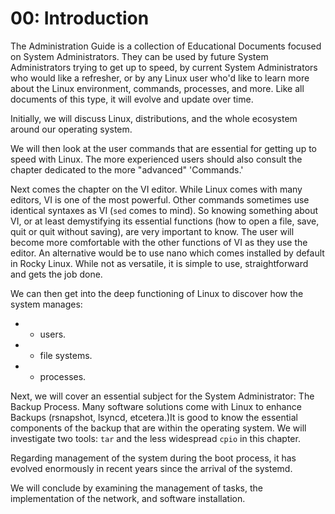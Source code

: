 # 00: Introduction

The Administration Guide is a collection of Educational Documents focused on System Administrators. They can be used by future System Administrators trying to get up to speed, by current System Administrators who would like a refresher, or by any Linux user who'd like to learn more about the Linux environment, commands, processes, and more. Like all documents of this type, it will evolve and update over time.

Initially, we will discuss Linux, distributions, and the whole ecosystem around our operating system.

We will then look at the user commands that are essential for getting up to speed with Linux. The more experienced users should also consult the chapter dedicated to the more "advanced" 'Commands.'

Next comes the chapter on the VI editor. While Linux comes with many editors, VI is one of the most powerful. Other commands sometimes use identical syntaxes as VI (`sed` comes to mind). So knowing something about VI, or at least demystifying its essential functions (how to open a file, save, quit or quit without saving), are very important to know. The user will become more comfortable with the other functions of VI as they use the editor. An alternative would be to use nano which comes installed by default in Rocky Linux. While not as versatile, it is simple to use, straightforward and gets the job done.

We can then get into the deep functioning of Linux to discover how the system manages:

* - users.
* - file systems.
* - processes.

Next, we will cover an essential subject for the System Administrator: The Backup Process. Many software solutions come with Linux to enhance Backups (rsnapshot, lsyncd, etcetera.)It is good to know the essential components of the backup that are within the operating system. We will investigate two tools: `tar` and the less widespread `cpio` in this chapter.

Regarding management of the system during the boot process, it has evolved enormously in recent years since the arrival of the systemd.


We will conclude by examining the management of tasks, the implementation of the network, and software installation.



